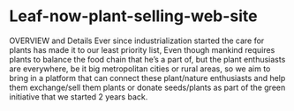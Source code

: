 # Leaf-now-plant-selling-web-site
OVERVIEW and Details Ever since industrialization started the care for plants has made it to our least priority list, Even though mankind requires plants to balance the food chain that he’s a part of, but the plant enthusiasts are everywhere, be it big metropolitan cities or rural areas, so we aim to bring in a platform that can connect these plant/nature enthusiasts and help them exchange/sell them plants or donate seeds/plants as part of the green initiative that we started 2 years back.
